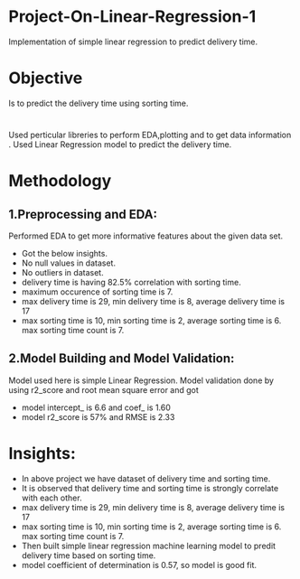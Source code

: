 # Project-On-Linear-Regression-1
Implementation of simple linear regression to predict delivery time.
# Objective
Is to predict the delivery time using sorting time.
# 
Used perticular libreries to perform EDA,plotting and to get data information . Used Linear Regression  model to predict the delivery time.
# Methodology
## 1.Preprocessing and EDA:
Performed EDA to get more informative features about the given data set.
* Got the below insights.
* No null values in dataset.
* No outliers in dataset.
* delivery time is having 82.5% correlation with sorting time.
* maximum occurence of sorting time is 7.
* max delivery time is 29, min delivery time is 8, average delivery time is 17
* max sorting time is 10, min sorting time is 2, average sorting time is 6. max sorting time count is 7.
## 2.Model Building and Model Validation:
Model used here is simple Linear Regression. Model validation done by using r2_score and root mean square error and got
* model intercept_ is 6.6 and coef_ is 1.60
* model r2_score is 57% and RMSE is 2.33
# Insights:
* In above project we have dataset of delivery time and sorting time.
* It is observed that delivery time and sorting time is strongly correlate with each other.
* max delivery time is 29, min delivery time is 8, average delivery time is 17
* max sorting time is 10, min sorting time is 2, average sorting time is 6. max sorting time count is 7.
* Then built simple linear regression machine learning model to predit delivery time based on sorting time.
* model coefficient of determination is 0.57, so model is good fit.
